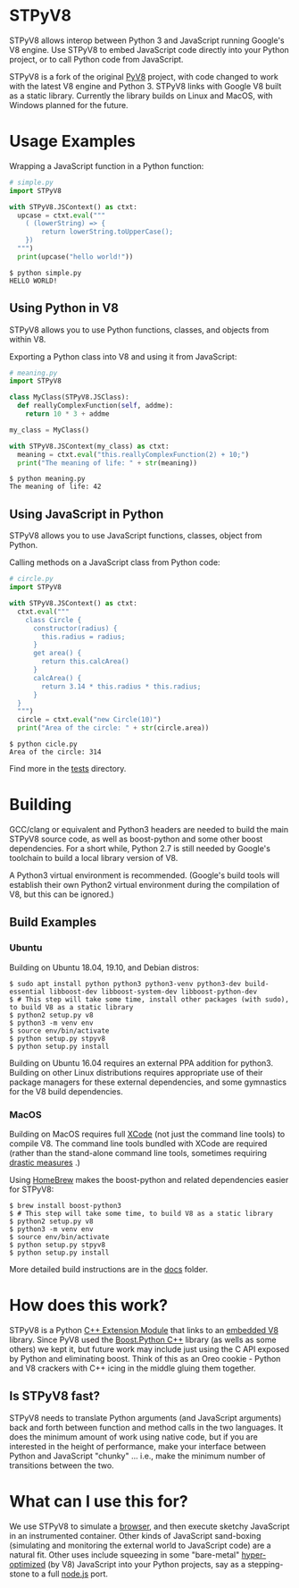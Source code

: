 # STPyV8

STPyV8 allows interop between Python 3 and JavaScript running Google's V8 engine.  Use STPyV8 to embed JavaScript code directly into your Python project, or to call Python code from JavaScript.

STPyV8 is a fork of the original [PyV8](https://code.google.com/archive/p/pyv8/) project, with code changed to work with the latest V8 engine and Python 3.  STPyV8 links with Google V8 built as a static library. Currently the library builds on Linux and MacOS, with Windows planned for the future.

# Usage Examples

Wrapping a JavaScript function in a Python function:

```Python
# simple.py
import STPyV8

with STPyV8.JSContext() as ctxt:
  upcase = ctxt.eval("""
    ( (lowerString) => {
        return lowerString.toUpperCase();
    })
  """)
  print(upcase("hello world!"))
```

```Shell
$ python simple.py
HELLO WORLD!
```

## Using Python in V8

STPyV8 allows you to use Python functions, classes, and objects from within V8.

Exporting a Python class into V8 and using it from JavaScript:

```Python
# meaning.py
import STPyV8

class MyClass(STPyV8.JSClass):
  def reallyComplexFunction(self, addme):
    return 10 * 3 + addme

my_class = MyClass()

with STPyV8.JSContext(my_class) as ctxt:
  meaning = ctxt.eval("this.reallyComplexFunction(2) + 10;")
  print("The meaning of life: " + str(meaning))
```

```Shell
$ python meaning.py
The meaning of life: 42
```

## Using JavaScript in Python

STPyV8 allows you to use JavaScript functions, classes, object from Python.

Calling methods on a JavaScript class from Python code:

```Python
# circle.py
import STPyV8

with STPyV8.JSContext() as ctxt:
  ctxt.eval("""
    class Circle {
      constructor(radius) {
        this.radius = radius;
      }
      get area() {
        return this.calcArea()
      }
      calcArea() {
        return 3.14 * this.radius * this.radius;
      }
  }
  """)
  circle = ctxt.eval("new Circle(10)")
  print("Area of the circle: " + str(circle.area))
```

```Shell
$ python cicle.py
Area of the circle: 314
```

Find more in the [tests](tests) directory.

# Building

GCC/clang or equivalent and Python3 headers are needed to build the main STPyV8 source code, as well as boost-python and some other boost dependencies. For a short while, Python 2.7 is still needed by Google's toolchain to build a local library version of V8.

A Python3 virtual environment is recommended.  (Google's build tools will establish their own Python2 virtual environment during the compilation of V8, but this can be ignored.)

## Build Examples

### Ubuntu
Building on Ubuntu 18.04, 19.10, and Debian distros:

```Shell
$ sudo apt install python python3 python3-venv python3-dev build-essential libboost-dev libboost-system-dev libboost-python-dev
$ # This step will take some time, install other packages (with sudo), to build V8 as a static library
$ python2 setup.py v8 
$ python3 -m venv env
$ source env/bin/activate
$ python setup.py stpyv8
$ python setup.py install
```

Building on Ubuntu 16.04 requires an external PPA addition for python3.  Building on other Linux distributions requires appropriate use of their package managers for these external dependencies, and some gymnastics for the V8 build dependencies.

### MacOS

Building on MacOS requires full [XCode](https://developer.apple.com/xcode/) (not just the command line tools) to compile V8.  The command line tools bundled with XCode are required (rather than the stand-alone command line tools, sometimes requiring [drastic measures](https://bugs.chromium.org/p/chromium/issues/detail?id=729990#c1) .)

Using [HomeBrew](https://brew.sh) makes the boost-python and related dependencies easier for STPyV8:

```Shell
$ brew install boost-python3
$ # This step will take some time, to build V8 as a static library
$ python2 setup.py v8 
$ python3 -m venv env
$ source env/bin/activate
$ python setup.py stpyv8
$ python setup.py install
```

More detailed build instructions are in the [docs](docs/source/build.rst) folder.

# How does this work?
STPyV8 is a Python [C++ Extension Module](https://docs.python.org/3/c-api/index.html) that links to an [embedded V8](https://v8.dev/docs/embed) library.  Since PyV8 used the [Boost.Python C++](https://www.boost.org/doc/libs/1_70_0/libs/python/doc/html/index.html) library (as wells as some others) we kept it, but future work may include just using the C API exposed by Python and eliminating boost.  Think of this as an Oreo cookie - Python and V8 crackers with C++ icing in the middle gluing them together.

## Is STPyV8 fast?
STPyV8 needs to translate Python arguments (and JavaScript arguments) back and forth between function and method calls in the two languages. It does the minimum amount of work using native code, but if you are interested in the height of performance, make your interface between Python and JavaScript "chunky" ... i.e., make the minimum number of transitions between the two.

# What can I use this for?
We use STPyV8 to simulate a [browser](https://github.com/buffer/thug), and then execute sketchy JavaScript in an instrumented container.  Other kinds of JavaScript sand-boxing (simulating and monitoring the external world to JavaScript code) are a natural fit.  Other uses include squeezing in some "bare-metal" [hyper-optimized](https://nodesource.com/blog/why-the-new-v8-is-so-damn-fast/) (by V8) JavaScript into your Python projects, say as a stepping-stone to a full [node.js](https://nodejs.org/) port.
